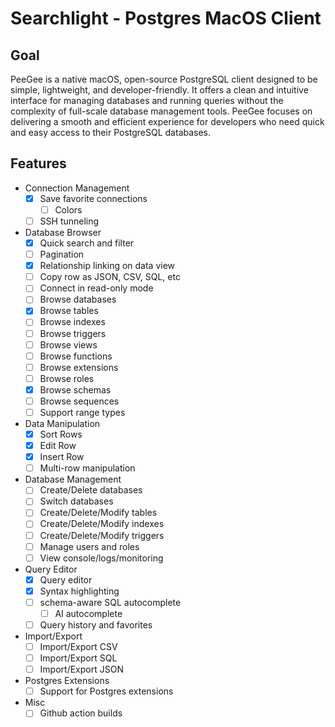 # Searchlight - Postgres MacOS Client

## Goal
PeeGee is a native macOS, open-source PostgreSQL client designed to be simple, lightweight, and developer-friendly. It offers a clean and intuitive interface for managing databases and running queries without the complexity of full-scale database management tools. PeeGee focuses on delivering a smooth and efficient experience for developers who need quick and easy access to their PostgreSQL databases.

## Features

- Connection Management
    - [x] Save favorite connections
        - [ ] Colors
    - [ ] SSH tunneling
    
- Database Browser
    - [x] Quick search and filter
    - [ ] Pagination
    - [x] Relationship linking on data view
    - [ ] Copy row as JSON, CSV, SQL, etc
    - [ ] Connect in read-only mode
    - [ ] Browse databases
    - [x] Browse tables
    - [ ] Browse indexes
    - [ ] Browse triggers
    - [ ] Browse views
    - [ ] Browse functions
    - [ ] Browse extensions
    - [ ] Browse roles
    - [x] Browse schemas
    - [ ] Browse sequences
    - [ ] Support range types
    
- Data Manipulation
    - [x] Sort Rows
    - [x] Edit Row
    - [x] Insert Row
    - [ ] Multi-row manipulation
    
- Database Management
    - [ ] Create/Delete databases
    - [ ] Switch databases
    - [ ] Create/Delete/Modify tables
    - [ ] Create/Delete/Modify indexes
    - [ ] Create/Delete/Modify triggers    
    - [ ] Manage users and roles
    - [ ] View console/logs/monitoring

- Query Editor
    - [x] Query editor
    - [x] Syntax highlighting    
    - [ ] schema-aware SQL autocomplete
        - [ ] AI autocomplete
    - [ ] Query history and favorites
    
- Import/Export
    - [ ] Import/Export CSV
    - [ ] Import/Export SQL
    - [ ] Import/Export JSON
    
- Postgres Extensions
    - [ ] Support for Postgres extensions
    
- Misc    
    - [ ] Github action builds
